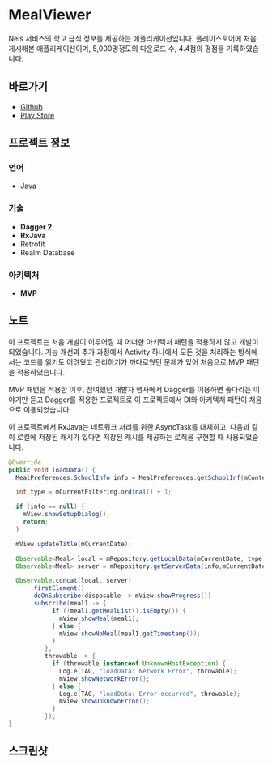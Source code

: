# MealViewer

Neis 서비스의 학교 급식 정보를 제공하는 애플리케이션입니다. 플레이스토어에 처음 게시해본 애플리케이션이며, 5,000명정도의 다운로드 수, 4.4점의 평점을 기록하였습니다.

## 바로가기

- [Github](https://github.com/namhyun-gu/MealViewer)
- [Play Store](https://play.google.com/store/apps/details?id=com.earlier.yma&pcampaignid=MKT-Other-global-all-co-prtnr-py-PartBadge-Mar2515-1)

## 프로젝트 정보

### 언어

- Java

### 기술

- **Dagger 2**
- **RxJava**
- Retrofit
- Realm Database

### 아키텍처

- **MVP**

## 노트

이 프로젝트는 처음 개발이 이루어질 때 어떠한 아키텍처 패턴을 적용하지 않고 개발이 되었습니다.
기능 개선과 추가 과정에서 Activity 하나에서 모든 것을 처리하는 방식에서는 코드를 읽기도 어려웠고 관리하기가 까다로웠던 문제가 있어 처음으로 MVP 패턴을 적용하였습니다.

MVP 패턴을 적용한 이후, 참여했던 개발자 행사에서 Dagger를 이용하면 좋다라는 이야기만 듣고 Dagger를 적용한 프로젝트로 이 프로젝트에서 DI와 아키텍처 패턴이 처음으로 이용되었습니다.

이 프로젝트에서 RxJava는 네트워크 처리를 위한 AsyncTask를 대체하고, 다음과 같이 로컬에 저장된 캐시가 있다면 저장된 캐시를 제공하는 로직을 구현할 때 사용되었습니다.

```java
@Override
public void loadData() {
  MealPreferences.SchoolInfo info = MealPreferences.getSchoolInf(mContext);

  int type = mCurrentFiltering.ordinal() + 1;

  if (info == null) {
    mView.showSetupDialog();
    return;
  }

  mView.updateTitle(mCurrentDate);

  Observable<Meal> local = mRepository.getLocalData(mCurrentDate, type);
  Observable<Meal> server = mRepository.getServerData(info,mCurrentDate, type);

  Observable.concat(local, server)
      .firstElement()
      .doOnSubscribe(disposable -> mView.showProgress())
      .subscribe(meal1 -> {
            if (!meal1.getMealList().isEmpty()) {
              mView.showMeal(meal1);
            } else {
              mView.showNoMeal(meal1.getTimestamp());
            }
          },
          throwable -> {
            if (throwable instanceof UnknownHostException) {
              Log.e(TAG, "loadData: Network Error", throwable);
              mView.showNetworkError();
            } else {
              Log.e(TAG, "loadData: Error occurred", throwable);
              mView.showUnknownError();
            }
          });
}
```

## 스크린샷

<!-- TODO -->
